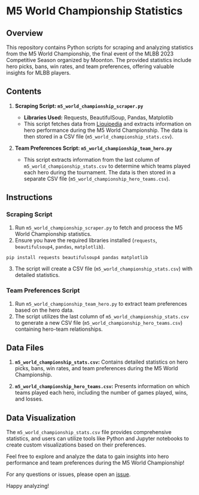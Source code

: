 # M5 World Championship Statistics

## Overview

This repository contains Python scripts for scraping and analyzing statistics from the M5 World Championship, the final event of the MLBB 2023 Competitive Season organized by Moonton. The provided statistics include hero picks, bans, win rates, and team preferences, offering valuable insights for MLBB players.

## Contents

1. **Scraping Script: `m5_world_championship_scraper.py`**
    - **Libraries Used:** Requests, BeautifulSoup, Pandas, Matplotlib
    - This script fetches data from [Liquipedia](https://liquipedia.net/mobilelegends/M5_World_Championship/Statistics) and extracts information on hero performance during the M5 World Championship. The data is then stored in a CSV file (`m5_world_championship_stats.csv`).

2. **Team Preferences Script: `m5_world_championship_team_hero.py`**
    - This script extracts information from the last column of `m5_world_championship_stats.csv` to determine which teams played each hero during the tournament. The data is then stored in a separate CSV file (`m5_world_championship_hero_teams.csv`).

## Instructions

### Scraping Script
1. Run `m5_world_championship_scraper.py` to fetch and process the M5 World Championship statistics.
2. Ensure you have the required libraries installed (`requests`, `beautifulsoup4`, `pandas`, `matplotlib`).

```bash
pip install requests beautifulsoup4 pandas matplotlib
```

3. The script will create a CSV file (`m5_world_championship_stats.csv`) with detailed statistics.

### Team Preferences Script
1. Run `m5_world_championship_team_hero.py` to extract team preferences based on the hero data.
2. The script utilizes the last column of `m5_world_championship_stats.csv` to generate a new CSV file (`m5_world_championship_hero_teams.csv`) containing hero-team relationships.

## Data Files

1. **`m5_world_championship_stats.csv`:** Contains detailed statistics on hero picks, bans, win rates, and team preferences during the M5 World Championship.

2. **`m5_world_championship_hero_teams.csv`:** Presents information on which teams played each hero, including the number of games played, wins, and losses.

## Data Visualization

The `m5_world_championship_stats.csv` file provides comprehensive statistics, and users can utilize tools like Python and Jupyter notebooks to create custom visualizations based on their preferences.

Feel free to explore and analyze the data to gain insights into hero performance and team preferences during the M5 World Championship!

For any questions or issues, please open an [issue](https://github.com/valpaulo/M5-World-Championship-Hero-Statistics/issues).

Happy analyzing!